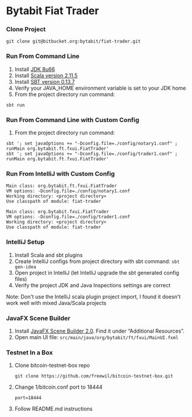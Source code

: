 Bytabit Fiat Trader
===================

### Clone Project

```
git clone git@bitbucket.org:bytabit/fiat-trader.git 
```

### Run From Command Line

1. Install [JDK 8u66](https://jdk8.java.net/download.html)
2. Install [Scala version  2.11.5](http://www.scala-lang.org/download/)
3. Install [SBT version 0.13.7](http://www.scala-sbt.org/download.html)
4. Verify your JAVA_HOME environment variable is set to your JDK home
5. From the project directory run command:

```
sbt run
```

### Run From Command Line with Custom Config

1. From the project directory run command:

```
sbt '; set javaOptions += "-Dconfig.file=./config/notary1.conf" ; runMain org.bytabit.ft.fxui.FiatTrader'
sbt '; set javaOptions += "-Dconfig.file=./config/trader1.conf" ; runMain org.bytabit.ft.fxui.FiatTrader'
```

### Run From IntelliJ with Custom Config 

```
Main class: org.bytabit.ft.fxui.FiatTrader
VM options: -Dconfig.file=./config/notary1.conf
Working directory: <project directory>
Use classpath of module: fiat-trader
```

```
Main class: org.bytabit.fxui.FiatTrader
VM options: -Dconfig.file=./config/trader1.conf
Working directory: <project directory>
Use classpath of module: fiat-trader
```

### IntelliJ Setup

1. Install Scala and sbt plugins
2. Create IntelliJ configs from project directory with sbt command: ```sbt gen-idea```
3. Open project in IntelliJ (let IntelliJ upgrade the sbt generated config files)
4. Verify the project JDK and Java Inspections settings are correct

Note: Don't use the IntelliJ scala plugin project import, I found it doesn't work well with mixed Java/Scala projects 

### JavaFX Scene Builder

1. Install [JavaFX Scene Builder 2.0](http://www.oracle.com/technetwork/java/javase/downloads/index.html). Find it under “Additional Resources”.
2. Open main UI file: ```src/main/java/org/bytabit/ft/fxui/MainUI.fxml```

### Testnet In a Box

1. Clone bitcoin-testnet-box repo
    
    ```
    git clone https://github.com/freewil/bitcoin-testnet-box.git
    ```

2. Change 1/bitcoin.conf port to 18444  
    
    ```
    port=18444
    ```

3. Follow README.md instructions